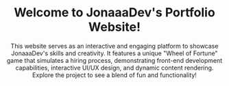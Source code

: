 <div align="center">

# Welcome to JonaaaDev's Portfolio Website!

This website serves as an interactive and engaging platform to showcase JonaaaDev's skills and creativity. It features a unique "Wheel of Fortune" game that simulates a hiring process, demonstrating front-end development capabilities, interactive UI/UX design, and dynamic content rendering. Explore the project to see a blend of fun and functionality!


